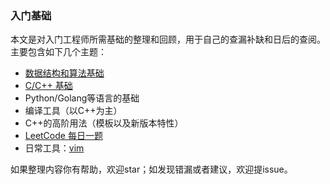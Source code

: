 ### 入门基础

本文是对入门工程师所需基础的整理和回顾，用于自己的查漏补缺和日后的查阅。主要包含如下几个主题：
* [数据结构和算法基础](./data_struct_and_algo.md)
* [C/C++ 基础](./cpp_basics.md)
* Python/Golang等语言的基础
* 编译工具（以C++为主）
* C++的高阶用法（模板以及新版本特性）
* [LeetCode 每日一题](./leetcode-everyday.md)
* 日常工具：[vim](./vim.md)

如果整理内容你有帮助，欢迎star；如发现错漏或者建议，欢迎提issue。
